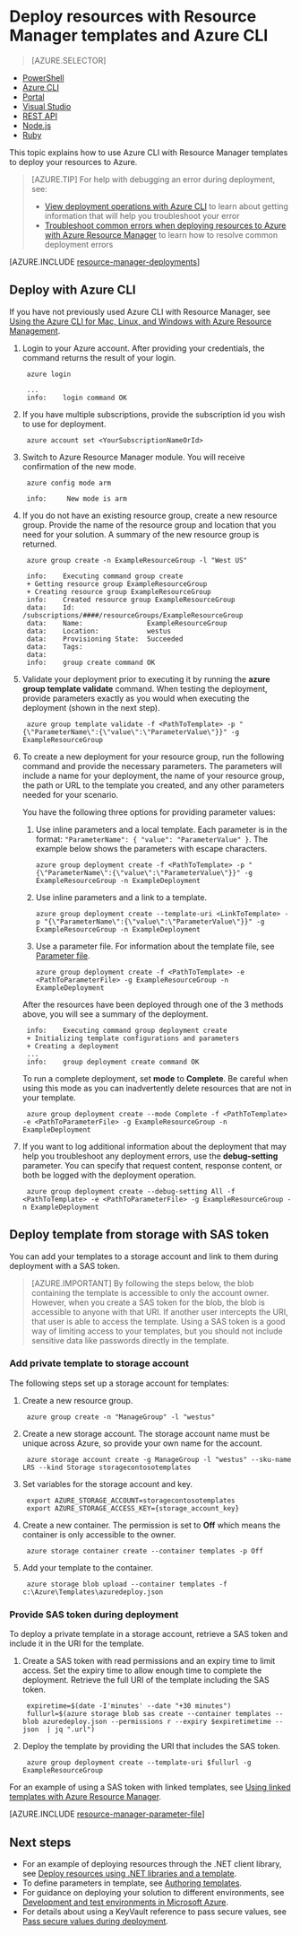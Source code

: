 <properties
   pageTitle="Deploy resources with Azure CLI and template | Microsoft Azure"
   description="Use Azure Resource Manager and Azure CLI to deploy a resources to Azure. The resources are defined in a Resource Manager template."
   services="azure-resource-manager"
   documentationCenter="na"
   authors="tfitzmac"
   manager="timlt"
   editor="tysonn"/>

<tags
   ms.service="azure-resource-manager"
   ms.devlang="na"
   ms.topic="article"
   ms.tgt_pltfrm="na"
   ms.workload="na"
   ms.date="06/08/2016"
   ms.author="tomfitz"/>

# Deploy resources with Resource Manager templates and Azure CLI

> [AZURE.SELECTOR]
- [PowerShell](resource-group-template-deploy.md)
- [Azure CLI](resource-group-template-deploy-cli.md)
- [Portal](resource-group-template-deploy-portal.md)
- [Visual Studio](vs-azure-tools-resource-groups-deployment-projects-create-deploy.md)
- [REST API](resource-group-template-deploy-rest.md)
- [Node.js](https://azure.microsoft.com/documentation/samples/resource-manager-node-template-deployment/)
- [Ruby](https://azure.microsoft.com/documentation/samples/resource-manager-ruby-template-deployment/)

This topic explains how to use Azure CLI with Resource Manager templates to deploy your resources to Azure.  

> [AZURE.TIP] For help with debugging an error during deployment, see:
>
> - [View deployment operations with Azure CLI](resource-manager-troubleshoot-deployments-cli.md) to learn about getting information that will help you troubleshoot your error
> - [Troubleshoot common errors when deploying resources to Azure with Azure Resource Manager](resource-manager-common-deployment-errors.md) to learn how to resolve common deployment errors

[AZURE.INCLUDE [resource-manager-deployments](../includes/resource-manager-deployments.md)]

## Deploy with Azure CLI

If you have not previously used Azure CLI with Resource Manager, see [Using the Azure CLI for Mac, Linux, and Windows with Azure Resource Management](xplat-cli-azure-resource-manager.md).

1. Login to your Azure account. After providing your credentials, the command returns the result of your login.

        azure login
  
        ...
        info:    login command OK

2. If you have multiple subscriptions, provide the subscription id you wish to use for deployment.

        azure account set <YourSubscriptionNameOrId>

3. Switch to Azure Resource Manager module. You will receive confirmation of the new mode.

        azure config mode arm
   
        info:     New mode is arm

4. If you do not have an existing resource group, create a new resource group. Provide the name of the resource group and location that you need for your solution. A summary of the new resource group is returned.

        azure group create -n ExampleResourceGroup -l "West US"
   
        info:    Executing command group create
        + Getting resource group ExampleResourceGroup
        + Creating resource group ExampleResourceGroup
        info:    Created resource group ExampleResourceGroup
        data:    Id:                  /subscriptions/####/resourceGroups/ExampleResourceGroup
        data:    Name:                ExampleResourceGroup
        data:    Location:            westus
        data:    Provisioning State:  Succeeded
        data:    Tags:
        data:
        info:    group create command OK

5. Validate your deployment prior to executing it by running the **azure group template validate** command. When testing the deployment, provide parameters exactly as you would when executing the deployment (shown in the next step).

        azure group template validate -f <PathToTemplate> -p "{\"ParameterName\":{\"value\":\"ParameterValue\"}}" -g ExampleResourceGroup

5. To create a new deployment for your resource group, run the following command and provide the necessary parameters. The parameters will include a name for your deployment, the name of your resource group, the path or URL to the template you created, and any other parameters needed for your scenario. 
   
     You have the following three options for providing parameter values: 

     1. Use inline parameters and a local template. Each parameter is in the format: `"ParameterName": { "value": "ParameterValue" }`. The example below shows the parameters with escape characters.

            azure group deployment create -f <PathToTemplate> -p "{\"ParameterName\":{\"value\":\"ParameterValue\"}}" -g ExampleResourceGroup -n ExampleDeployment

     2. Use inline parameters and a link to a template.

            azure group deployment create --template-uri <LinkToTemplate> -p "{\"ParameterName\":{\"value\":\"ParameterValue\"}}" -g ExampleResourceGroup -n ExampleDeployment

     3. Use a parameter file. For information about the template file, see [Parameter file](./#parameter-file).
    
            azure group deployment create -f <PathToTemplate> -e <PathToParameterFile> -g ExampleResourceGroup -n ExampleDeployment

     After the resources have been deployed through one of the 3 methods above, you will see a summary of the deployment.
  
        info:    Executing command group deployment create
        + Initializing template configurations and parameters
        + Creating a deployment
        ...
        info:    group deployment create command OK

     To run a complete deployment, set **mode** to **Complete**. Be careful when using this mode as you can inadvertently delete resources that are not in your template.

        azure group deployment create --mode Complete -f <PathToTemplate> -e <PathToParameterFile> -g ExampleResourceGroup -n ExampleDeployment

6. If you want to log additional information about the deployment that may help you troubleshoot any deployment errors, use the **debug-setting** parameter. You can specify that request content, response content, or both be logged with the deployment operation.

        azure group deployment create --debug-setting All -f <PathToTemplate> -e <PathToParameterFile> -g ExampleResourceGroup -n ExampleDeployment

## Deploy template from storage with SAS token

You can add your templates to a storage account and link to them during deployment with a SAS token.

> [AZURE.IMPORTANT] By following the steps below, the blob containing the template is accessible to only the account owner. However, when you create a SAS token for the blob, the blob is accessible to anyone with that URI. If another user intercepts the URI, that user is able to access the template. Using a SAS token is a good way of limiting access to your templates, but you should not include sensitive data like passwords directly in the template.

### Add private template to storage account

The following steps set up a storage account for templates:

1. Create a new resource group.

        azure group create -n "ManageGroup" -l "westus"

2. Create a new storage account. The storage account name must be unique across Azure, so provide your own name for the account.

        azure storage account create -g ManageGroup -l "westus" --sku-name LRS --kind Storage storagecontosotemplates

3. Set variables for the storage account and key.

        export AZURE_STORAGE_ACCOUNT=storagecontosotemplates
        export AZURE_STORAGE_ACCESS_KEY={storage_account_key}

4. Create a new container. The permission is set to **Off** which means the container is only accessible to the owner.

        azure storage container create --container templates -p Off 
        
4. Add your template to the container.

        azure storage blob upload --container templates -f c:\Azure\Templates\azuredeploy.json
        
### Provide SAS token during deployment

To deploy a private template in a storage account, retrieve a SAS token and include it in the URI for the template.

1. Create a SAS token with read permissions and an expiry time to limit access. Set the expiry time to allow enough time to complete the deployment. Retrieve the full URI of the template including the SAS token.

        expiretime=$(date -I'minutes' --date "+30 minutes")
        fullurl=$(azure storage blob sas create --container templates --blob azuredeploy.json --permissions r --expiry $expiretimetime --json  | jq ".url")

2. Deploy the template by providing the URI that includes the SAS token.

        azure group deployment create --template-uri $fullurl -g ExampleResourceGroup

For an example of using a SAS token with linked templates, see [Using linked templates with Azure Resource Manager](resource-group-linked-templates.md).

[AZURE.INCLUDE [resource-manager-parameter-file](../includes/resource-manager-parameter-file.md)]

## Next steps
- For an example of deploying resources through the .NET client library, see [Deploy resources using .NET libraries and a template](virtual-machines/virtual-machines-windows-csharp-template.md).
- To define parameters in template, see [Authoring templates](resource-group-authoring-templates.md#parameters).
- For guidance on deploying your solution to different environments, see [Development and test environments in Microsoft Azure](solution-dev-test-environments.md).
- For details about using a KeyVault reference to pass secure values, see [Pass secure values during deployment](resource-manager-keyvault-parameter.md).

